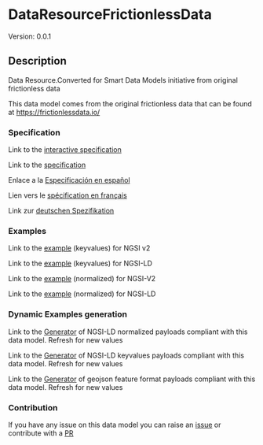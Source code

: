 # DataResourceFrictionlessData
Version: 0.0.1

## Description 

Data Resource.Converted for Smart Data Models initiative from original frictionless data

This data model comes from the original frictionless data that can be found at https://frictionlessdata.io/
### Specification

Link to the [interactive specification](https://swagger.lab.fiware.org/?url=https://github.com/smart-data-models/dataModel.FrictionlessData/blob/master/DataResourceFrictionlessData/swagger.yaml)

Link to the [specification](https://github.com/smart-data-models/dataModel.FrictionlessData/blob/master/DataResourceFrictionlessData/doc/spec.md)

Enlace a la [Especificación en español](https://github.com/smart-data-models/dataModel.FrictionlessData/blob/master/DataResourceFrictionlessData/doc/spec_ES.md)

Lien vers le [spécification en français](https://github.com/smart-data-models/dataModel.FrictionlessData/blob/master/DataResourceFrictionlessData/doc/spec_FR.md)

Link zur [deutschen Spezifikation](https://github.com/smart-data-models/dataModel.FrictionlessData/blob/master/DataResourceFrictionlessData/doc/spec_DE.md)
### Examples

Link to the [example](https://github.com/smart-data-models/dataModel.FrictionlessData/blob/master/DataResourceFrictionlessData/examples/example.json) (keyvalues) for NGSI v2

Link to the [example](https://github.com/smart-data-models/dataModel.FrictionlessData/blob/master/DataResourceFrictionlessData/examples/example.jsonld) (keyvalues) for NGSI-LD

Link to the [example](https://github.com/smart-data-models/dataModel.FrictionlessData/blob/master/DataResourceFrictionlessData/examples/example-normalized.json) (normalized) for NGSI-V2

Link to the [example](https://github.com/smart-data-models/dataModel.FrictionlessData/blob/master/DataResourceFrictionlessData/examples/example-normalized.jsonld) (normalized) for NGSI-LD
### Dynamic Examples generation

Link to the [Generator](https://smartdatamodels.org/extra/ngsi-ld_generator.php?schemaUrl=https://raw.githubusercontent.com/smart-data-models/dataModel.FrictionlessData/master/DataResourceFrictionlessData/schema.json&email=info@smartdatamodels.org) of NGSI-LD normalized payloads compliant with this data model. Refresh for new values

Link to the [Generator](https://smartdatamodels.org/extra/ngsi-ld_generator_keyvalues.php?schemaUrl=https://raw.githubusercontent.com/smart-data-models/dataModel.FrictionlessData/master/DataResourceFrictionlessData/schema.json&email=info@smartdatamodels.org) of NGSI-LD keyvalues payloads compliant with this data model. Refresh for new values

Link to the [Generator](https://smartdatamodels.org/extra/geojson_features_generator_v1.0.php?schemaUrl=https://raw.githubusercontent.com/smart-data-models/dataModel.FrictionlessData/master/DataResourceFrictionlessData/schema.json&email=info@smartdatamodels.org) of geojson feature format payloads compliant with this data model. Refresh for new values
### Contribution

 If you have any issue on this data model you can raise an [issue](https://github.com/smart-data-models/dataModel.FrictionlessData/issues)  or contribute with a [PR](https://github.com/smart-data-models/dataModel.FrictionlessData/pulls)